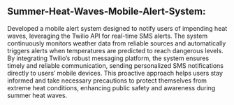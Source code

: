 ## Summer-Heat-Waves-Mobile-Alert-System:

Developed a mobile alert system designed to notify users of impending heat waves, leveraging the Twilio API for real-time SMS alerts. The system continuously monitors weather data from reliable sources and automatically triggers alerts when temperatures are predicted to reach dangerous levels. By integrating Twilio’s robust messaging platform, the system ensures timely and reliable communication, sending personalized SMS notifications directly to users’ mobile devices. This proactive approach helps users stay informed and take necessary precautions to protect themselves from extreme heat conditions, enhancing public safety and awareness during summer heat waves.
